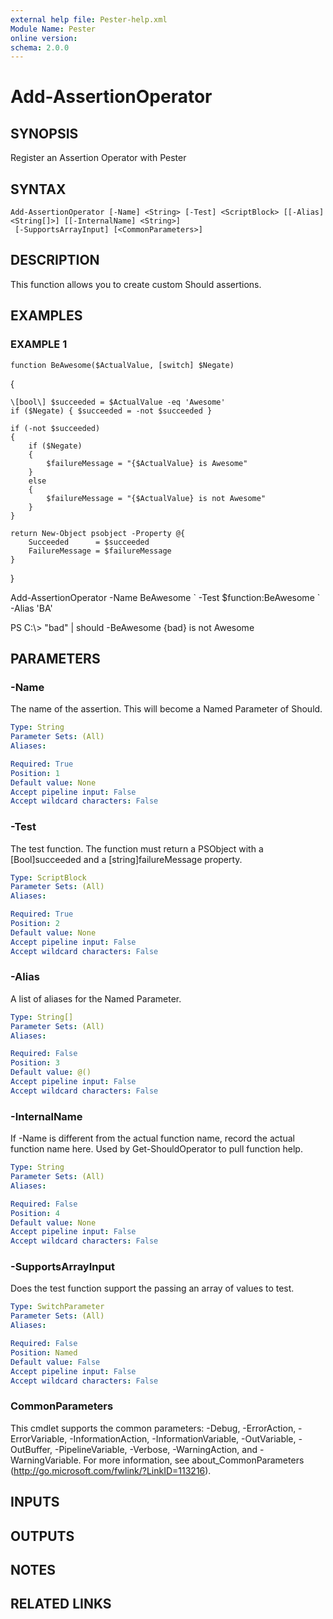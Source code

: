```yaml
---
external help file: Pester-help.xml
Module Name: Pester
online version:
schema: 2.0.0
---
```


# Add-AssertionOperator

## SYNOPSIS

Register an Assertion Operator with Pester

## SYNTAX

```
Add-AssertionOperator [-Name] <String> [-Test] <ScriptBlock> [[-Alias] <String[]>] [[-InternalName] <String>]
 [-SupportsArrayInput] [<CommonParameters>]
```

## DESCRIPTION

This function allows you to create custom Should assertions.

## EXAMPLES

### EXAMPLE 1

```
function BeAwesome($ActualValue, [switch] $Negate)
```

{

    \[bool\] $succeeded = $ActualValue -eq 'Awesome'
    if ($Negate) { $succeeded = -not $succeeded }

    if (-not $succeeded)
    {
        if ($Negate)
        {
            $failureMessage = "{$ActualValue} is Awesome"
        }
        else
        {
            $failureMessage = "{$ActualValue} is not Awesome"
        }
    }

    return New-Object psobject -Property @{
        Succeeded      = $succeeded
        FailureMessage = $failureMessage
    }

}

Add-AssertionOperator -Name BeAwesome \`
-Test \$function:BeAwesome \`
-Alias 'BA'

PS C:\\\> "bad" | should -BeAwesome
{bad} is not Awesome

## PARAMETERS

### -Name

The name of the assertion.
This will become a Named Parameter of Should.

```yaml
Type: String
Parameter Sets: (All)
Aliases:

Required: True
Position: 1
Default value: None
Accept pipeline input: False
Accept wildcard characters: False
```

### -Test

The test function.
The function must return a PSObject with a \[Bool\]succeeded and a \[string\]failureMessage property.

```yaml
Type: ScriptBlock
Parameter Sets: (All)
Aliases:

Required: True
Position: 2
Default value: None
Accept pipeline input: False
Accept wildcard characters: False
```

### -Alias

A list of aliases for the Named Parameter.

```yaml
Type: String[]
Parameter Sets: (All)
Aliases:

Required: False
Position: 3
Default value: @()
Accept pipeline input: False
Accept wildcard characters: False
```

### -InternalName

If -Name is different from the actual function name, record the actual function name here.
Used by Get-ShouldOperator to pull function help.

```yaml
Type: String
Parameter Sets: (All)
Aliases:

Required: False
Position: 4
Default value: None
Accept pipeline input: False
Accept wildcard characters: False
```

### -SupportsArrayInput

Does the test function support the passing an array of values to test.

```yaml
Type: SwitchParameter
Parameter Sets: (All)
Aliases:

Required: False
Position: Named
Default value: False
Accept pipeline input: False
Accept wildcard characters: False
```

### CommonParameters

This cmdlet supports the common parameters: -Debug, -ErrorAction, -ErrorVariable, -InformationAction, -InformationVariable, -OutVariable, -OutBuffer, -PipelineVariable, -Verbose, -WarningAction, and -WarningVariable. For more information, see about_CommonParameters (http://go.microsoft.com/fwlink/?LinkID=113216).

## INPUTS

## OUTPUTS

## NOTES

## RELATED LINKS
